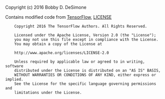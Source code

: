 Copyright (c) 2016 Bobby D. DeSimone

Contains modified code from 
[TensorFlow](https://www.tensorflow.org/), [LICENSE](https://github.com/tensorflow/tensorflow/blob/master/LICENSE)
```
    Copyright 2016 The TensorFlow Authors. All Rights Reserved.

    Licensed under the Apache License, Version 2.0 (the "License");
    you may not use this file except in compliance with the License.
    You may obtain a copy of the License at

    http://www.apache.org/licenses/LICENSE-2.0

    Unless required by applicable law or agreed to in writing, software
    distributed under the License is distributed on an "AS IS" BASIS,
    WITHOUT WARRANTIES OR CONDITIONS OF ANY KIND, either express or implied.
    See the License for the specific language governing permissions and
    limitations under the License.
```